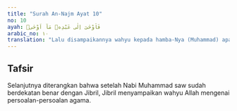 ```yaml
---
title: "Surah An-Najm Ayat 10"
no: 10
ayah: فَاَوْحٰىٓ اِلٰى عَبْدِهٖ مَآ اَوْحٰىۗ
arabic_no: ١٠
translation: "Lalu disampaikannya wahyu kepada hamba-Nya (Muhammad) apa yang telah diwahyukan Allah. "
---
```


## Tafsir

Selanjutnya diterangkan bahwa setelah Nabi Muhammad saw sudah berdekatan benar dengan Jibril, Jibril menyampaikan wahyu Allah mengenai persoalan-persoalan agama.